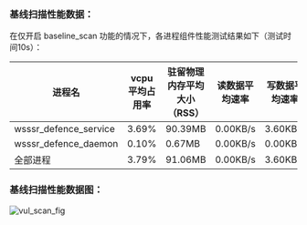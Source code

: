 ### 基线扫描性能数据：

在仅开启 baseline_scan 功能的情况下，各进程组件性能测试结果如下（测试时间10s）：

| 进程名 | vcpu平均占用率 | 驻留物理内存平均大小（RSS） | 读数据平均速率 | 写数据平均速率 
| --- | --- | --- | --- | --- |
| wsssr_defence_service | 3.69% | 90.39MB | 0.00KB/s | 3.60KB/s 
| wsssr_defence_daemon | 0.10% | 0.67MB | 0.00KB/s | 0.00KB/s 
| 全部进程 | 3.79% | 91.06MB | 0.00KB/s | 3.60KB/s 
### 基线扫描性能数据图：

![vul_scan_fig](E:\Project\Python_project\graduation_project\PF_test\hisec_pf_test\hisec\baseline_scan.png)
